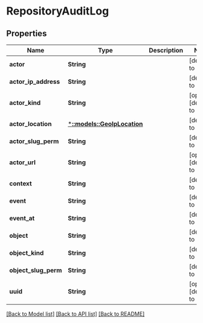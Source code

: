 # RepositoryAuditLog

## Properties
Name | Type | Description | Notes
------------ | ------------- | ------------- | -------------
**actor** | **String** |  | [default to null]
**actor_ip_address** | **String** |  | [default to null]
**actor_kind** | **String** |  | [optional] [default to null]
**actor_location** | [***::models::GeoIpLocation**](GeoIpLocation.md) |  | [default to null]
**actor_slug_perm** | **String** |  | [default to null]
**actor_url** | **String** |  | [optional] [default to null]
**context** | **String** |  | [default to null]
**event** | **String** |  | [default to null]
**event_at** | **String** |  | [default to null]
**object** | **String** |  | [default to null]
**object_kind** | **String** |  | [default to null]
**object_slug_perm** | **String** |  | [default to null]
**uuid** | **String** |  | [optional] [default to null]

[[Back to Model list]](../README.md#documentation-for-models) [[Back to API list]](../README.md#documentation-for-api-endpoints) [[Back to README]](../README.md)


